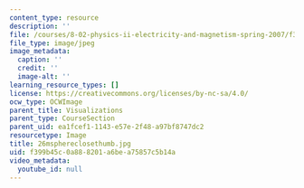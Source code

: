 ```yaml
---
content_type: resource
description: ''
file: /courses/8-02-physics-ii-electricity-and-magnetism-spring-2007/f399b45c0a888201a6bea75857c5b14a_26msphereclosethumb.jpg
file_type: image/jpeg
image_metadata:
  caption: ''
  credit: ''
  image-alt: ''
learning_resource_types: []
license: https://creativecommons.org/licenses/by-nc-sa/4.0/
ocw_type: OCWImage
parent_title: Visualizations
parent_type: CourseSection
parent_uid: ea1fcef1-1143-e57e-2f48-a97bf8747dc2
resourcetype: Image
title: 26msphereclosethumb.jpg
uid: f399b45c-0a88-8201-a6be-a75857c5b14a
video_metadata:
  youtube_id: null
---
```

